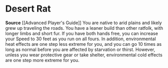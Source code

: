 ﻿---
id: '73'
name: Desert Rat
rarity: Common
source: '[[DATABASE/source/Advanced Player''s Guide|Advanced Player''s Guide]]'
trait: null
type: Heritage

---
# Desert Rat

**Source** [[Advanced Player's Guide]] 
You are native to arid plains and likely grew up traveling the roads. You have a leaner build than other ratfolk, with longer limbs and short fur. If you have both hands free, you can increase your Speed to 30 feet as you run on all fours. In addition, environmental heat effects are one step less extreme for you, and you can go 10 times as long as normal before you are affected by starvation or thirst. However, unless you wear protective gear or take shelter, environmental cold effects are one step more extreme for you.